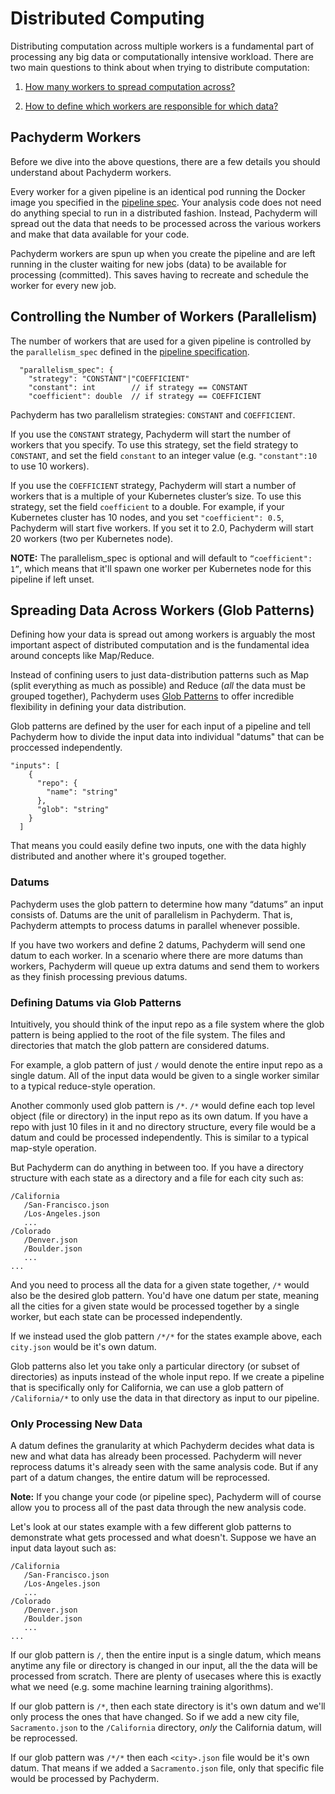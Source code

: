 # Distributed Computing

Distributing computation across multiple workers is a fundamental part of processing any big data or computationally intensive workload. There are two main questions to think about when trying to distribute computation:

1. [How many workers to spread computation across?](#controlling-the-number-of-workers-parallelism)

2. [How to define which workers are responsible for which data?](#spreading-data-across-workers-glob-patterns)

## Pachyderm Workers

Before we dive into the above questions, there are a few details you should understand about Pachyderm workers. 

Every worker for a given pipeline is an identical pod running the Docker image you specified in the [pipeline spec](../reference/pipeline_spec.html). Your analysis code does not need do anything special to run in a distributed fashion. Instead, Pachyderm will spread out the data that needs to be processed across the various workers and make that data available for your code. 

Pachyderm workers are spun up when you create the pipeline and are left running in the cluster waiting for new jobs (data) to be available for processing (committed). This saves having to recreate and schedule the worker for every new job.

## Controlling the Number of Workers (Parallelism)

The number of workers that are used for a given pipeline is controlled by the `parallelism_spec` defined in the [pipeline specification](../reference/pipeline_spec.html).

```
  "parallelism_spec": {
    "strategy": "CONSTANT"|"COEFFICIENT"
    "constant": int        // if strategy == CONSTANT
    "coefficient": double  // if strategy == COEFFICIENT
```
Pachyderm has two parallelism strategies: `CONSTANT` and `COEFFICIENT`.

If you use the `CONSTANT` strategy, Pachyderm will start the number of workers that you specify. To use this strategy, set the field strategy to `CONSTANT`, and set the field `constant` to an integer value (e.g. `"constant":10` to use 10 workers).

If you use the `COEFFICIENT` strategy, Pachyderm will start a number of workers that is a multiple of your Kubernetes cluster’s size. To use this strategy, set the field `coefficient` to a double. For example, if your Kubernetes cluster has 10 nodes, and you set `"coefficient": 0.5`, Pachyderm will start five workers. If you set it to 2.0, Pachyderm will start 20 workers (two per Kubernetes node).

**NOTE:** The parallelism_spec is optional and will default to `“coefficient": 1”`, which means that it'll spawn one worker per Kubernetes node for this pipeline if left unset. 

## Spreading Data Across Workers (Glob Patterns)

Defining how your data is spread out among workers is arguably the most important aspect of distributed computation and is the fundamental idea around concepts like Map/Reduce. 

Instead of confining users to just data-distribution patterns such as Map (split everything as much as possible) and Reduce (_all_ the data must be grouped together), Pachyderm uses [Glob Patterns](https://en.wikipedia.org/wiki/Glob_(programming)) to offer incredible flexibility in defining your data distribution. 

 Glob patterns are defined by the user for each input of a pipeline and tell Pachyderm how to divide the input data into individual "datums" that can be proccessed independently. 

```
"inputs": [
    {
      "repo": {
        "name": "string"
      },
      "glob": "string"
    }
  ]
```
That means you could easily define two inputs, one with the data highly distributed and another where it's grouped together. 

### Datums

Pachyderm uses the glob pattern to determine how many “datums” an input consists of. Datums are the unit of parallelism in Pachyderm. That is, Pachyderm attempts to process datums in parallel whenever possible.

If you have two workers and define 2 datums, Pachyderm will send one datum to each worker. In a scenario where there are more datums than workers, Pachyderm will queue up extra datums and send them to workers as they finish processing previous datums. 

### Defining Datums via Glob Patterns

Intuitively, you should think of the input repo as a file system where the glob pattern is being applied to the root of the file system. The files and directories that match the glob pattern are considered datums.

For example, a glob pattern of just `/` would denote the entire input repo as a single datum. All of the input data would be given to a single worker similar to a typical reduce-style operation.

Another commonly used glob pattern is `/*`. `/*` would define each top level object (file or directory) in the input repo as its own datum. If you have a repo with just 10 files in it and no directory structure, every file would be a datum and could be processed independently. This is similar to a  typical map-style operation.

But Pachyderm can do anything in between too. If you have a directory structure with each state as a directory and a file for each city such as:

```
/California
   /San-Francisco.json
   /Los-Angeles.json
   ...
/Colorado
   /Denver.json
   /Boulder.json
   ...
...
```
And you need to process all the data for a given state together, `/*` would also be the desired glob pattern. You'd have one datum per state, meaning all the cities for a given state would be processed together by a single worker, but each state can be processed independently. 

If we instead used the glob pattern `/*/*` for the states example above, each `city.json` would be it's own datum. 

Glob patterns also let you take only a particular directory (or subset of directories) as inputs instead of the whole input repo. If we create a pipeline that is specifically only for California, we can use a glob pattern of `/California/*` to only use the data in that directory as input to our pipeline. 

### Only Processing New Data

A datum defines the granularity at which Pachyderm decides what data is new and what data has already been processed. Pachyderm will never reprocess datums it's already seen with the same analysis code. But if any part of a datum changes, the entire datum will be reprocessed. 

**Note:** If you change your code (or pipeline spec), Pachyderm will of course allow you to process all of the past data through the new analysis code.  

Let's look at our states example with a few different glob patterns to demonstrate what gets processed and what doesn't. Suppose we have an input data layout such as:

```
/California
   /San-Francisco.json
   /Los-Angeles.json
   ...
/Colorado
   /Denver.json
   /Boulder.json
   ...
...
```

If our glob pattern is `/`, then the entire input is a single datum, which means anytime any file or directory is changed in our input, all the the data will be processed from scratch. There are plenty of usecases where this is exactly what we need (e.g. some machine learning training algorithms).

If our glob pattern is `/*`, then each state directory is it's own datum and we'll only process the ones that have changed. So if we add a  new city file, `Sacramento.json` to the `/California` directory, _only_ the California datum, will be reprocessed.

If our glob pattern was `/*/*` then each `<city>.json` file would be it's own datum. That means if we added a `Sacramento.json` file, only that specific file would be processed by Pachyderm.

